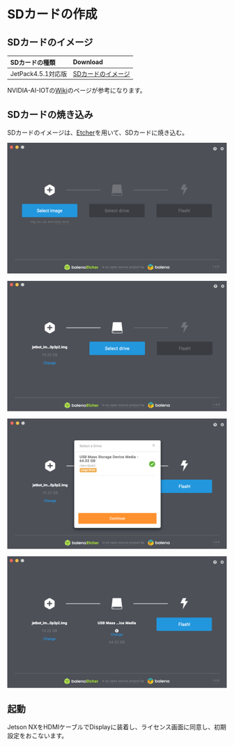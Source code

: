 # SDカードの作成

## SDカードのイメージ　

|SDカードの種類|Download|
|:--|:--|
|JetPack4.5.1対応版|[SDカードのイメージ](https://developer.nvidia.com/embedded/jetpack)|

NVIDIA-AI-IOTの[Wiki](https://github.com/NVIDIA-AI-IOT/jetbot/wiki/software-setup)のページが参考になります。

## SDカードの焼き込み

SDカードのイメージは、[Etcher](https://www.balena.io/etcher/)を用いて、SDカードに焼き込む。

![](./img/sd001.png)

![](./img/sd003.png)

![](./img/sd004.png)

![](./img/sd005.png)

## 起動

Jetson NXをHDMIケーブルでDisplayに装着し、ライセンス画面に同意し、初期設定をおこないます。
